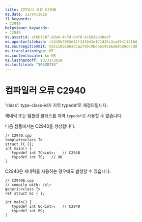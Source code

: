 ```yaml
---
title: 컴파일러 오류 C2940
ms.date: 11/04/2016
f1_keywords:
- C2940
helpviewer_keywords:
- C2940
ms.assetid: af6bf2bf-8de6-4cfd-bbf0-4c6b32a30edf
ms.openlocfilehash: c5445b7083d11f1439d3e171d35c3ca39411310d
ms.sourcegitcommit: 6052185696adca270bc9bdbec45a626dd89cdcdd
ms.translationtype: MT
ms.contentlocale: ko-KR
ms.lasthandoff: 10/31/2018
ms.locfileid: "50528793"
---
```

# <a name="compiler-error-c2940"></a>컴파일러 오류 C2940

'class': type-class-id가 지역 typedef로 재정의됩니다.

제네릭 또는 템플릿 클래스를 지역 `typedef`로 사용할 수 없습니다.

다음 샘플에서는 C2940을 생성합니다.

```
// C2940.cpp
template<class T>
struct TC {};
int main() {
   typedef int TC<int>;   // C2940
   typedef int TC;   // OK
}
```

C2940은 제네릭을 사용하는 경우에도 발생할 수 있습니다.

```
// C2940b.cpp
// compile with: /clr
generic<class T>
ref struct GC { };

int main() {
   typedef int GC<int>;   // C2940
   typedef int GC;
}
```